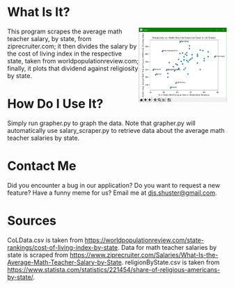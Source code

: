 # What Is It?
<img src="Images/screenshot.jpg" alt="example of graph output" width="40%" height="40%" align="right"/>
This program scrapes the average math teacher salary, by state, from ziprecruiter.com; it then divides the salary by the cost of living index in the respective state, taken from worldpopulationreview.com; finally, it plots that dividend against religiosity by state.

# How Do I Use It?
Simply run grapher.py to graph the data. Note that grapher.py will automatically use salary_scraper.py to retrieve data about the average math teacher salaries by state.

# Contact Me
Did you encounter a bug in our application? Do you want to request a new feature? Have a funny meme for us?
Email me at djs.shuster@gmail.com.

# Sources
CoLData.csv is taken from https://worldpopulationreview.com/state-rankings/cost-of-living-index-by-state.
Data for math teacher salaries by state is scraped from https://www.ziprecruiter.com/Salaries/What-Is-the-Average-Math-Teacher-Salary-by-State.
religionByState.csv is taken from https://www.statista.com/statistics/221454/share-of-religious-americans-by-state/.
